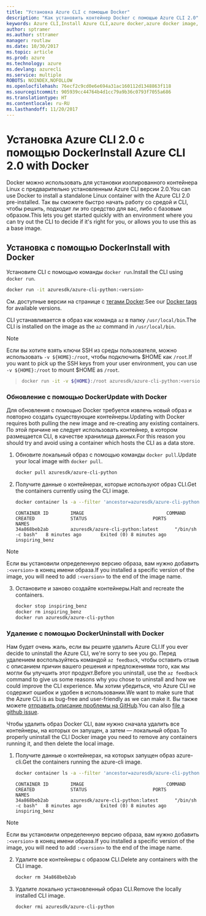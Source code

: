 ```yaml
---
title: "Установка Azure CLI с помощью Docker"
description: "Как установить контейнер Docker с помощью Azure CLI 2.0"
keywords: Azure CLI,Install Azure CLI,azure docker,azure docker image,
author: sptramer
ms.author: sttramer
manager: routlaw
ms.date: 10/30/2017
ms.topic: article
ms.prod: azure
ms.technology: azure
ms.devlang: azurecli
ms.service: multiple
ROBOTS: NOINDEX,NOFOLLOW
ms.openlocfilehash: 76ecf2c9cd0e6e694a31ac160112d1348863f118
ms.sourcegitcommit: 905939cc44764b4d1cc79a9b36c0793f7055a686
ms.translationtype: HT
ms.contentlocale: ru-RU
ms.lasthandoff: 11/20/2017
---
```

# <a name="install-azure-cli-20-with-docker"></a><span data-ttu-id="343a9-104">Установка Azure CLI 2.0 с помощью Docker</span><span class="sxs-lookup"><span data-stu-id="343a9-104">Install Azure CLI 2.0 with Docker</span></span>

<span data-ttu-id="343a9-105">Docker можно использовать для установки изолированного контейнера Linux с предварительно установленным Azure CLI версии 2.0.</span><span class="sxs-lookup"><span data-stu-id="343a9-105">You can use Docker to install a standalone Linux container with the Azure CLI 2.0 pre-installed.</span></span> <span data-ttu-id="343a9-106">Так вы сможете быстро начать работу со средой и CLI, чтобы решить, подходит ли это средство для вас, либо с базовым образом.</span><span class="sxs-lookup"><span data-stu-id="343a9-106">This lets you get started quickly with an environment where you can try out the CLI to decide if it's right for you, or allows you to use this as a base image.</span></span>

## <a name="install-with-docker"></a><span data-ttu-id="343a9-107">Установка с помощью Docker</span><span class="sxs-lookup"><span data-stu-id="343a9-107">Install with Docker</span></span>

<span data-ttu-id="343a9-108">Установите CLI с помощью команды `docker run`.</span><span class="sxs-lookup"><span data-stu-id="343a9-108">Install the CLI using `docker run`.</span></span>

   ```bash
   docker run -it azuresdk/azure-cli-python:<version>
   ```

<span data-ttu-id="343a9-109">См. доступные версии на странице с [тегами Docker](https://hub.docker.com/r/azuresdk/azure-cli-python/tags/).</span><span class="sxs-lookup"><span data-stu-id="343a9-109">See our [Docker tags](https://hub.docker.com/r/azuresdk/azure-cli-python/tags/) for available versions.</span></span>

<span data-ttu-id="343a9-110">CLI устанавливается в образ как команда `az` в папку `/usr/local/bin`.</span><span class="sxs-lookup"><span data-stu-id="343a9-110">The CLI is installed on the image as the `az` command in `/usr/local/bin`.</span></span>

> [!NOTE]
> <span data-ttu-id="343a9-111">Если вы хотите взять ключи SSH из среды пользователя, можно использовать `-v ${HOME}:/root`, чтобы подключить $HOME как `/root`.</span><span class="sxs-lookup"><span data-stu-id="343a9-111">If you want to pick up the SSH keys from your user environment, you can use `-v ${HOME}:/root` to mount $HOME as `/root`.</span></span>

> ```bash
> docker run -it -v ${HOME}:/root azuresdk/azure-cli-python:<version>
> ```

### <a name="update-with-docker"></a><span data-ttu-id="343a9-112">Обновление с помощью Docker</span><span class="sxs-lookup"><span data-stu-id="343a9-112">Update with Docker</span></span>

<span data-ttu-id="343a9-113">Для обновления с помощью Docker требуется извлечь новый образ и повторно создать существующие контейнеры.</span><span class="sxs-lookup"><span data-stu-id="343a9-113">Updating with Docker requires both pulling the new image and re-creating any existing containers.</span></span> <span data-ttu-id="343a9-114">По этой причине не следует использовать контейнер, в котором размещается CLI, в качестве хранилища данных.</span><span class="sxs-lookup"><span data-stu-id="343a9-114">For this reason you should try and avoid using a container which hosts the CLI as a data store.</span></span>

1. <span data-ttu-id="343a9-115">Обновите локальный образ с помощью команды `docker pull`.</span><span class="sxs-lookup"><span data-stu-id="343a9-115">Update your local image with `docker pull`.</span></span>

   ```bash
   docker pull azuresdk/azure-cli-python
   ```

2. <span data-ttu-id="343a9-116">Получите данные о контейнерах, которые используют образ CLI.</span><span class="sxs-lookup"><span data-stu-id="343a9-116">Get the containers currently using the CLI image.</span></span>

   ```bash
   docker container ls -a --filter 'ancestor=azuresdk/azure-cli-python'
   ```

   ```output
   CONTAINER ID        IMAGE                              COMMAND             CREATED             STATUS                        PORTS               NAMES
   34a868beb2ab        azuresdk/azure-cli-python:latest      "/bin/sh -c bash"   8 minutes ago       Exited (0) 8 minutes ago                       inspiring_benz
   ```

  > [!NOTE]
  > <span data-ttu-id="343a9-117">Если вы установили определенную версию образа, вам нужно добавить `:<version>` в конец имени образа.</span><span class="sxs-lookup"><span data-stu-id="343a9-117">If you installed a specific version of the image, you will need to add `:<version>` to the end of the image name.</span></span>

3. <span data-ttu-id="343a9-118">Остановите и заново создайте контейнеры.</span><span class="sxs-lookup"><span data-stu-id="343a9-118">Halt and recreate the containers.</span></span>

   ```bash
   docker stop inspiring_benz
   docker rm inspiring_benz
   docker run azuresdk/azure-cli-python
   ```

### <a name="uninstall-with-docker"></a><span data-ttu-id="343a9-119">Удаление с помощью Docker</span><span class="sxs-lookup"><span data-stu-id="343a9-119">Uninstall with Docker</span></span>

<span data-ttu-id="343a9-120">Нам будет очень жаль, если вы решите удалить Azure CLI.</span><span class="sxs-lookup"><span data-stu-id="343a9-120">If you ever decide to uninstall the Azure CLI, we're sorry to see you go.</span></span> <span data-ttu-id="343a9-121">Перед удалением воспользуйтесь командой `az feedback`, чтобы оставить отзыв с описанием причин вашего решения и предложениями того, как мы могли бы улучшить этот продукт.</span><span class="sxs-lookup"><span data-stu-id="343a9-121">Before you uninstall, use the `az feedback` command to give us some reasons why you chose to uninstall and how we could improve the CLI experience.</span></span> <span data-ttu-id="343a9-122">Мы хотим убедиться, что Azure CLI не содержит ошибок и удобен в использовании.</span><span class="sxs-lookup"><span data-stu-id="343a9-122">We want to make sure that the Azure CLI is as bug-free and user-friendly as we can make it.</span></span> <span data-ttu-id="343a9-123">Вы также можете [отправить описание проблемы на GitHub](https://github.com/Azure/azure-cli/issues).</span><span class="sxs-lookup"><span data-stu-id="343a9-123">You can also [file a github issue](https://github.com/Azure/azure-cli/issues).</span></span>

<span data-ttu-id="343a9-124">Чтобы удалить образ Docker CLI, вам нужно сначала удалить все контейнеры, на которых он запущен, а затем — локальный образ.</span><span class="sxs-lookup"><span data-stu-id="343a9-124">To properly uninstall the CLI Docker image you need to remove any containers running it, and then delete the local image.</span></span>

1. <span data-ttu-id="343a9-125">Получите данные о контейнерах, на которых запущен образ azure-cli.</span><span class="sxs-lookup"><span data-stu-id="343a9-125">Get the containers running the azure-cli image.</span></span>

   ```bash
   docker container ls -a --filter 'ancestor=azuresdk/azure-cli-python'
   ```

   ```output
   CONTAINER ID        IMAGE                              COMMAND             CREATED             STATUS                        PORTS               NAMES
   34a868beb2ab        azuresdk/azure-cli-python:latest      "/bin/sh -c bash"   8 minutes ago       Exited (0) 8 minutes ago                       inspiring_benz
   ```
  > [!NOTE]
  > <span data-ttu-id="343a9-126">Если вы установили определенную версию образа, вам нужно добавить `:<version>` в конец имени образа.</span><span class="sxs-lookup"><span data-stu-id="343a9-126">If you installed a specific version of the image, you will need to add `:<version>` to the end of the image name.</span></span>

2. <span data-ttu-id="343a9-127">Удалите все контейнеры с образом CLI.</span><span class="sxs-lookup"><span data-stu-id="343a9-127">Delete any containers with the CLI image.</span></span>

   ```bash
   docker rm 34a868beb2ab
   ```

3. <span data-ttu-id="343a9-128">Удалите локально установленный образ CLI.</span><span class="sxs-lookup"><span data-stu-id="343a9-128">Remove the locally installed CLI image.</span></span>

   ```bash
   docker rmi azuresdk/azure-cli-python
   ```

